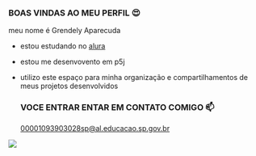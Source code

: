 ### BOAS VINDAS AO MEU PERFIL 😍

meu nome é Grendely Aparecuda

- estou estudando no [alura](https://www.com.br)
- estou me desenvovento em p5j
- utilizo este espaço para minha organização e compartilhamentos de meus projetos desenvolvidos

  ### VOCE ENTRAR ENTAR EM CONTATO COMIGO 📫

  00001093903028sp@al.educacao.sp.gov.br

![](  https://media1.tenor.com/m/CzaHhPyIR8gAAAAC/rosy00.gif)
